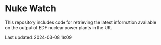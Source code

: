 # Nuke Watch

This repository includes code for retrieving the latest information available on the output of EDF nuclear power plants in the UK.

Last updated: 2024-03-08 16:09